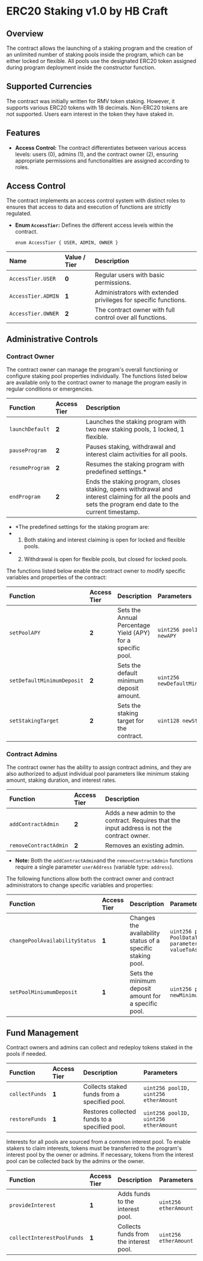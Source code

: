 # ERC20 Staking v1.0 by HB Craft

## Overview
The contract allows the launching of a staking program and the creation of an unlimited number of staking pools inside the program, which can be either locked or flexible. All pools use the designated ERC20 token assigned during program deployment inside the constructor function.

## Supported Currencies
The contract was initially written for RMV token staking. However, it supports various ERC20 tokens with 18 decimals. Non-ERC20 tokens are not supported. Users earn interest in the token they have staked in.

## Features
- **Access Control:** The contract differentiates between various access levels: users (0), admins (1), and the contract owner (2), ensuring appropriate permissions and functionalities are assigned according to roles.

## Access Control
The contract implements an access control system with distinct roles to ensures that access to data and execution of functions are strictly regulated.

- **Enum `AccessTier`:** Defines the different access levels within the contract.
  ```solidity
  enum AccessTier { USER, ADMIN, OWNER }

| Name                          | Value / Tier | Description                                                      |
|:------------------------------|:-------------|:-----------------------------------------------------------------|
| `AccessTier.USER`             | **0**        | Regular users with basic permissions.                            |
| `AccessTier.ADMIN`            | **1**        | Administrators with extended privileges for specific functions.  |
| `AccessTier.OWNER`            | **2**        | The contract owner with full control over all functions.         |


## Administrative Controls
### Contract Owner
The contract owner can manage the program's overall functioning or configure staking pool properties individually. The functions listed below are available only to the contract owner to manage the program easily in regular conditions or emergencies.

| Function                          | Access Tier | Description |
|:----------------------------------|:------------|:------------|
| `launchDefault`                   | **2**       | Launches the staking program with two new staking pools, 1 locked, 1 flexible. |
| `pauseProgram`                    | **2**       | Pauses staking, withdrawal and interest claim activities for all pools. |
| `resumeProgram`                   | **2**       | Resumes the staking program with predefined settings.* |
| `endProgram`                      | **2**       | Ends the staking program, closes staking, opens withdrawal and interest claiming for all the pools and sets the program end date to the current timestamp. |

- *The predefined settings for the staking program are:
- 1. Both staking and interest claiming is open for locked and flexible pools.
- 2. Withdrawal is open for flexible pools, but closed for locked pools.


The functions listed below enable the contract owner to modify specific variables and properties of the contract:

| Function                          | Access Tier | Description                                           | Parameters                              |
|:----------------------------------|:------------|:------------------------------------------------------|:----------------------------------------|
| `setPoolAPY`                      | **2**       | Sets the Annual Percentage Yield (APY) for a specific pool. | `uint256 poolID, uint256 newAPY`        |
| `setDefaultMinimumDeposit`        | **2**       | Sets the default minimum deposit amount.              | `uint256 newDefaultMinimumDeposit`      |
| `setStakingTarget`                | **2**       | Sets the staking target for the contract.             | `uint128 newStakingTarget`              |

### Contract Admins
The contract owner has the ability to assign contract admins, and they are also authorized to adjust individual pool parameters like minimum staking amount, staking duration, and interest rates.

| Function                          | Access Tier | Description |
|:----------------------------------|:------------|:------------------------------------------------------|
| `addContractAdmin`                | **2**       | Adds a new admin to the contract. Requires that the input address is not the contract owner. |
| `removeContractAdmin`             | **2**       | Removes an existing admin. |

- **Note:** Both the `addContractAdmin`and the `removeContractAdmin` functions require a single parameter `userAddress` (variable type: `address`).


The following functions allow both the contract owner and contract administrators to change specific variables and properties:

| Function                          | Access Tier | Description                                           | Parameters                              |
|:----------------------------------|:------------|:------------------------------------------------------|:----------------------------------------|
| `changePoolAvailabilityStatus`    | **1**       | Changes the availability status of a specific staking pool. | `uint256 poolID, PoolDataType parameterToChange, bool valueToAssign` |
| `setPoolMiniumumDeposit`          | **1**       | Sets the minimum deposit amount for a specific pool.  | `uint256 poolID, uint256 newMinimumDepositAmount` |

## Fund Management
Contract owners and admins can collect and redeploy tokens staked in the pools if needed.

| Function                          | Access Tier | Description                                           | Parameters                              |
|:----------------------------------|:------------|:------------------------------------------------------|:----------------------------------------|
| `collectFunds`                    | **1**       | Collects staked funds from a specified pool.          | `uint256 poolID, uint256 etherAmount`   |
| `restoreFunds`                    | **1**       | Restores collected funds to a specified pool.         | `uint256 poolID, uint256 etherAmount`   |


Interests for all pools are sourced from a common interest pool. To enable stakers to claim interests, tokens must be transferred to the program's interest pool by the owner or admins. If necessary, tokens from the interest pool can be collected back by the admins or the owner.

| Function                          | Access Tier | Description                                           | Parameters                              |
|:----------------------------------|:------------|:------------------------------------------------------|:----------------------------------------|
| `provideInterest`                 | **1**       | Adds funds to the interest pool.                      | `uint256 etherAmount`                   |
| `collectInterestPoolFunds`        | **1**       | Collects funds from the interest pool.                | `uint256 etherAmount`                   |
